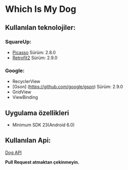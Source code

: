 # Which Is My Dog

## Kullanılan teknolojiler:
### SquareUp:
* [Picasso](https://github.com/square/picasso) Sürüm: 2.8.0
* [Retrofit2](https://square.github.io/retrofit/) Sürüm: 2.9.0
### Google:
* RecyclerView
* [Gson] (https://github.com/google/gson) Sürüm: 2.9.0
* GridView
* ViewBinding

## Uygulama özellikleri
* Minimum SDK 23(Android 6.0)

## Kullanılan Api:
[Dog API](https://dog.ceo/dog-api/)

**Pull Request atmaktan çekinmeyin.**
